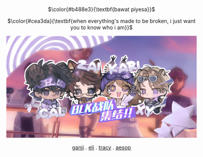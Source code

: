 <div align="center">

$\color{#b488e3}{\textbf{bawat piyesa}}$

$\color{#cea3da}{\textbf{when everything's made to be broken, i just want you to know who i am}}$

<img src="MATTER.png">

[ganji](https://github.com/ChromaDrift) . [eli](https://github.com/verifiedreality) . [tracy](https://github.com/yurivampire) . [aesop](https://github.com/steIIarism)





 

<!---
yurivampire/yurivampire is a ✨ special ✨ repository because its `README.md` (this file) appears on your GitHub profile.
You can click the Preview link to take a look at your changes.
--->
